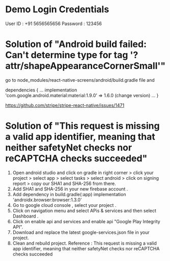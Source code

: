 # Demo Login Credentials 
User ID : +91 5656565656
Password : 123456

# Solution of "Android build failed: Can't determine type for tag '<macro name="m3_comp_assist_chip_container_shape">?attr/shapeAppearanceCornerSmall</macro>'"

go to node_modules/react-native-screens/android/build.gradle file and

dependencies {
...
implementation 'com.google.android.material:material:1.9.0' => 1.6.0 (change version)
...
}

https://github.com/stripe/stripe-react-native/issues/1471

# Solution of "This request is missing a valid app identifier, meaning that neither safetyNet checks nor reCAPTCHA checks succeeded"
1. Open android studio and click on gradle in right corner > click your project > select app > select tasks > select android > click on signing report > copy our SHA1 and SHA-256 from there.
2. Add SHA1 and SHA-256 in your new firebase account .
3. Add dependency in build.gradle(:app)
implementation 'androidx.browser:browser:1.3.0'
4. Go to google cloud console , select your project .
5. Click on navigation menu and select APis & services and then select Dashboard .
6. Click on enable api and services and enable api "Google Play Integrity API".
7. Download and replace the latest google-services.json file in your project.
8. Clean and rebuild project.
Reference : This request is missing a valid app identifier, meaning that neither safetyNet checks nor reCAPTCHA checks succeeded